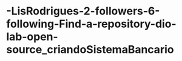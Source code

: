 # -LisRodrigues-2-followers-6-following-Find-a-repository-dio-lab-open-source_criandoSistemaBancario